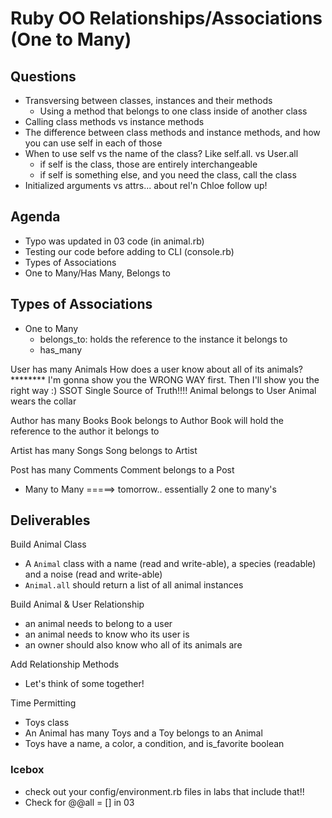 # Ruby OO Relationships/Associations (One to Many)



## Questions
- Transversing between classes, instances and their methods
    - Using a method that belongs to one class inside of another class 
- Calling class methods vs instance methods
- The difference between class methods and instance methods, 
            and how you can use self in each of those
- When to use self vs the name of the class? Like self.all. vs User.all
    - if self is the class, those are entirely interchangeable
    - if self is something else, and you need the class, call the class 
- Initialized arguments vs attrs... about rel'n Chloe follow up! 


## Agenda
- Typo was updated in 03 code (in animal.rb)
- Testing our code before adding to CLI (console.rb)
- Types of Associations 
- One to Many/Has Many, Belongs to


## Types of Associations
- One to Many
    - belongs_to: holds the reference to the instance it belongs to 
    - has_many

User has many Animals
    How does a user know about all of its animals?
    ******** I'm gonna show you the WRONG WAY first. 
    Then I'll show you the right way :) SSOT Single Source of Truth!!!! 
Animal belongs to User
    Animal wears the collar 


Author has many Books
Book belongs to Author
    Book will hold the reference to the author it belongs to 

Artist has many Songs
Song belongs to Artist 

Post has many Comments 
Comment belongs to a Post 

- Many to Many =====> tomorrow.. essentially 2 one to many's

## Deliverables 
Build Animal Class
- A `Animal` class with a name (read and write-able), 
a species (readable) and a noise (read and write-able)
- `Animal.all` should return a list of all animal instances

Build Animal & User Relationship 
- an animal needs to belong to a user
- an animal needs to know who its user is 
- an owner should also know who all of its animals are

Add Relationship Methods
- Let's think of some together! 


Time Permitting
- Toys class
- An Animal has many Toys and a Toy belongs to an Animal
- Toys have a name, a color, a condition, and is_favorite boolean


### Icebox
- check out your config/environment.rb files in labs that include that!! 
- Check for @@all = [] in 03